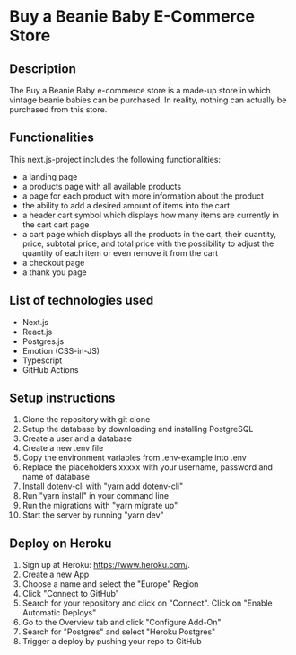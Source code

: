 # Buy a Beanie Baby E-Commerce Store

## Description

The Buy a Beanie Baby e-commerce store is a made-up store in which vintage beanie babies can be purchased. In reality, nothing can actually be purchased from this store.

## Functionalities

This next.js-project includes the following functionalities:

- a landing page
- a products page with all available products
- a page for each product with more information about the product
- the ability to add a desired amount of items into the cart
- a header cart symbol which displays how many items are currently in the cart
  cart page
- a cart page which displays all the products in the cart, their quantity, price, subtotal price, and total price with the possibility to adjust the quantity of each item or even remove it from the cart
- a checkout page
- a thank you page

## List of technologies used

- Next.js
- React.js
- Postgres.js
- Emotion (CSS-in-JS)
  <!-- - Jest (Unit tests) -->
  <!-- - Playwright (E2E tests) -->
- Typescript
- GitHub Actions

## Setup instructions

1. Clone the repository with git clone <repo>
2. Setup the database by downloading and installing PostgreSQL
3. Create a user and a database
4. Create a new .env file
5. Copy the environment variables from .env-example into .env
6. Replace the placeholders xxxxx with your username, password and name of database
7. Install dotenv-cli with "yarn add dotenv-cli"
8. Run "yarn install" in your command line
9. Run the migrations with "yarn migrate up"
10. Start the server by running "yarn dev"

## Deploy on Heroku

1. Sign up at Heroku: https://www.heroku.com/.
2. Create a new App
3. Choose a name and select the "Europe" Region
4. Click "Connect to GitHub"
5. Search for your repository and click on "Connect". Click on "Enable Automatic Deploys"
6. Go to the Overview tab and click "Configure Add-On"
7. Search for "Postgres" and select "Heroku Postgres"
8. Trigger a deploy by pushing your repo to GitHub
